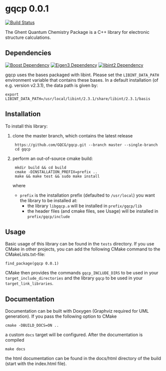 # gqcp 0.0.1
[![Build Status](https://travis-ci.org/GQCG/gqcp.svg?branch=master)](https://travis-ci.org/GQCG/gqcp)

The Ghent Quantum Chemistry Package is a C++ library for electronic structure calculations.

## Dependencies

[![Boost Dependency](https://img.shields.io/badge/Boost-1.65.1+-000000.svg)](http://www.boost.org)
[![Eigen3 Dependency](https://img.shields.io/badge/Eigen-3.3.4+-000000.svg)](http://eigen.tuxfamily.org/index.php?title=Main_Page)
[![libint2 Dependency](https://img.shields.io/badge/libint-2.3.1+-000000.svg)](https://github.com/evaleev/libint)

gqcp uses the bases packaged with libint. Please set the `LIBINT_DATA_PATH` environment variable that contains these bases. In a default installation (of e.g. version v2.3.1), the data path is given by:
```
export LIBINT_DATA_PATH=/usr/local/libint/2.3.1/share/libint/2.3.1/basis
```

## Installation
To install this library:
1. clone the master branch, which contains the latest release

        https://github.com/GQCG/gqcp.git --branch master --single-branch
        cd gqcp

2. perform an out-of-source cmake build:

        mkdir build && cd build
        cmake -DINSTALLATION_PREFIX=prefix ..
        make && make test && sudo make install

    where
    * `prefix` is the installation prefix (defaulted to `/usr/local`) you want the library to be installed at:
        * the library `libgqcp.a` will be installed in `prefix/gqcp/lib`
        * the header files (and cmake files, see Usage) will be installed in `prefix/gqcp/include`


## Usage
Basic usage of this library can be found in the `tests` directory. If you use CMake in other projects, you can add the following CMake command to the CMakeLists.txt-file:

    find_package(gqcp 0.0.1)

CMake then provides the commands `gqcp_INCLUDE_DIRS` to be used in your `target_include_directories` and the library `gqcp` to be used in your `target_link_libraries`.

## Documentation
Documentation can be built with Doxygen (Graphviz required for UML generation). If you pass the following option to CMake
```
cmake -DBUILD_DOCS=ON ..
```
a custom `docs` target will be configured. After the documentation is compiled
```
make docs
```

the html documentation can be found in the docs/html directory of the build (start with the index.html file). 

